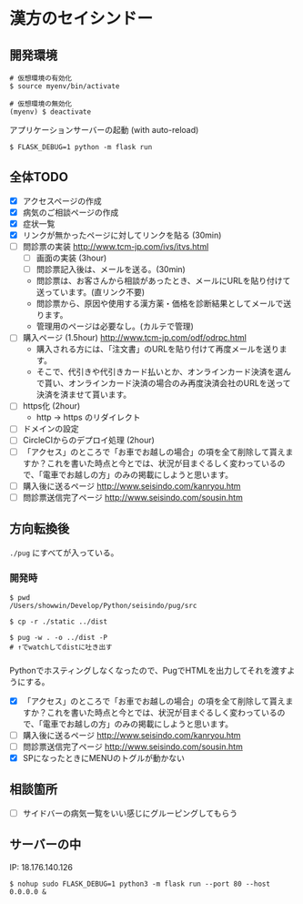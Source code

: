 # 漢方のセイシンドー

## 開発環境

```shell
# 仮想環境の有効化
$ source myenv/bin/activate

# 仮想環境の無効化
(myenv) $ deactivate
```

アプリケーションサーバーの起動 (with auto-reload)

```shell
$ FLASK_DEBUG=1 python -m flask run
```

## 全体TODO
* [x] アクセスページの作成
* [x] 病気のご相談ページの作成
* [x] 症状一覧
* [x] リンクが無かったページに対してリンクを貼る (30min)
* [ ] 問診票の実装 http://www.tcm-jp.com/ivs/itvs.html
  * [ ] 画面の実装 (3hour)
  * [ ] 問診票記入後は、メールを送る。(30min)
  * 問診票は、お客さんから相談があったとき、メールにURLを貼り付けて送っています。(直リンク不要)
  * 問診票から、原因や使用する漢方薬・価格を診断結果としてメールで送ります。
  * 管理用のページは必要なし。(カルテで管理)
* [ ] 購入ページ (1.5hour) http://www.tcm-jp.com/odf/odrpc.html
  * 購入される方には、「注文書」のURLを貼り付けて再度メールを送ります。
  * そこで、代引きや代引きカード払いとか、オンラインカード決済を選んで貰い、オンラインカード決済の場合のみ再度決済会社のURLを送って決済を済ませて貰います。
* [ ] https化 (2hour)
  * http -> https のリダイレクト
* [ ] ドメインの設定
* [ ] CircleCIからのデプロイ処理 (2hour)
* [ ] 「アクセス」のところで「お車でお越しの場合」の項を全て削除して貰えますか？これを書いた時点と今とでは、状況が目まぐるしく変わっているので、「電車でお越しの方」のみの掲載にしようと思います。
* [ ] 購入後に送るページ http://www.seisindo.com/kanryou.htm
* [ ] 問診票送信完了ページ http://www.seisindo.com/sousin.htm

## 方向転換後

`./pug` にすべてが入っている。

### 開発時
```
$ pwd
/Users/showwin/Develop/Python/seisindo/pug/src

$ cp -r ./static ../dist

$ pug -w . -o ../dist -P
# ↑でwatchしてdistに吐き出す
```

### 


Pythonでホスティングしなくなったので、PugでHTMLを出力してそれを渡すようにする。
* [x] 「アクセス」のところで「お車でお越しの場合」の項を全て削除して貰えますか？これを書いた時点と今とでは、状況が目まぐるしく変わっているので、「電車でお越しの方」のみの掲載にしようと思います。
* [ ] 購入後に送るページ http://www.seisindo.com/kanryou.htm
* [ ] 問診票送信完了ページ http://www.seisindo.com/sousin.htm
* [x] SPになったときにMENUのトグルが動かない

## 相談箇所
* [ ] サイドバーの病気一覧をいい感じにグルーピングしてもらう

## サーバーの中
IP: 18.176.140.126

```shell
$ nohup sudo FLASK_DEBUG=1 python3 -m flask run --port 80 --host 0.0.0.0 &
```
